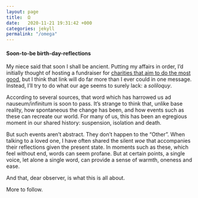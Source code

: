 ```yaml
---
layout: page
title:  Ω
date:   2020-11-21 19:31:42 +000
categories: jekyll
permalink: "/omega"
---
```

<h4>Soon-to-be birth-day-reflections</h4> 

My niece said that soon I shall be ancient. Putting my affairs in order, I’d initially thought of hosting a fundraiser for <a href="https://www.givingwhatwecan.org/best-charities-to-donate-to-2020/">charities that aim to do the most good</a>, but I think that link will do far more than I ever could in one message. Instead, I’ll try to do what our age seems to surely lack: a <i>soliloquy</i>.

According to several sources, that word which has harrowed us ad nauseum/infinitum is soon to pass. It’s strange to think that, unlike base reality, how spontaneous the change has been, and how events such as these can recreate our world. For many of us, this has been an egregious moment in our shared history: suspension, isolation and death.

But such events aren’t abstract. They don’t happen to the “Other”. When talking to a loved one, I have often shared the silent <i>woe</i> that accompanies their reflections given the present state. In moments such as these, which feel without end, words can seem profane. But at certain points, a single voice, let alone a single word, can provide a sense of warmth, oneness and ease.

And that, dear observer, is what this is all about. 

More to follow.